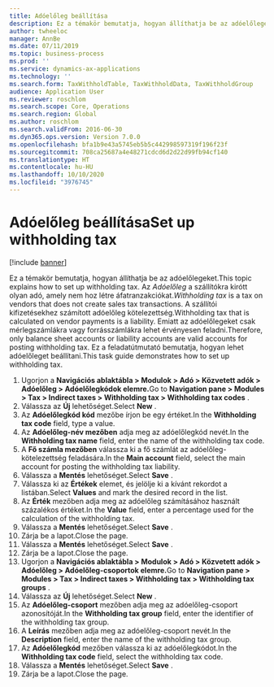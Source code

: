 ```yaml
---
title: Adóelőleg beállítása
description: Ez a témakör bemutatja, hogyan állíthatja be az adóelőlegeket.
author: twheeloc
manager: AnnBe
ms.date: 07/11/2019
ms.topic: business-process
ms.prod: ''
ms.service: dynamics-ax-applications
ms.technology: ''
ms.search.form: TaxWithholdTable, TaxWithholdData, TaxWithholdGroup
audience: Application User
ms.reviewer: roschlom
ms.search.scope: Core, Operations
ms.search.region: Global
ms.author: roschlom
ms.search.validFrom: 2016-06-30
ms.dyn365.ops.version: Version 7.0.0
ms.openlocfilehash: bfa1b9e43a5745eb5b5c442998597319f196f23f
ms.sourcegitcommit: 708ca25687a4e48271cdcd6d2d22d99fb94cf140
ms.translationtype: HT
ms.contentlocale: hu-HU
ms.lasthandoff: 10/10/2020
ms.locfileid: "3976745"
---
```

# <a name="set-up-withholding-tax"></a><span data-ttu-id="454e3-103">Adóelőleg beállítása</span><span class="sxs-lookup"><span data-stu-id="454e3-103">Set up withholding tax</span></span>

[!include [banner](../../includes/banner.md)]

<span data-ttu-id="454e3-104">Ez a témakör bemutatja, hogyan állíthatja be az adóelőlegeket.</span><span class="sxs-lookup"><span data-stu-id="454e3-104">This topic explains how to set up withholding tax.</span></span> <span data-ttu-id="454e3-105">Az *Adóelőleg* a szállítókra kirótt olyan adó, amely nem hoz létre áfatranzakciókat.</span><span class="sxs-lookup"><span data-stu-id="454e3-105">*Withholding tax* is a tax on vendors that does not create sales tax transactions.</span></span> <span data-ttu-id="454e3-106">A szállítói kifizetésekhez számított adóelőleg kötelezettség.</span><span class="sxs-lookup"><span data-stu-id="454e3-106">Withholding tax that is calculated on vendor payments is a liability.</span></span> <span data-ttu-id="454e3-107">Emiatt az adóelőlegeket csak mérlegszámlákra vagy forrásszámlákra lehet érvényesen feladni.</span><span class="sxs-lookup"><span data-stu-id="454e3-107">Therefore, only balance sheet accounts or liability accounts are valid accounts for posting withholding tax.</span></span> <span data-ttu-id="454e3-108">Ez a feladatútmutató bemutatja, hogyan lehet adóelőleget beállítani.</span><span class="sxs-lookup"><span data-stu-id="454e3-108">This task guide demonstrates how to set up withholding tax.</span></span>

1. <span data-ttu-id="454e3-109">Ugorjon a **Navigációs ablaktábla > Modulok > Adó > Közvetett adók > Adóelőleg > Adóelőlegkódok elemre.**</span><span class="sxs-lookup"><span data-stu-id="454e3-109">Go to **Navigation pane > Modules > Tax > Indirect taxes > Withholding tax > Withholding tax codes** .</span></span>
2. <span data-ttu-id="454e3-110">Válassza az **Új** lehetőséget.</span><span class="sxs-lookup"><span data-stu-id="454e3-110">Select **New** .</span></span>
3. <span data-ttu-id="454e3-111">Az **Adóelőlegkód kód** mezőbe írjon be egy értéket.</span><span class="sxs-lookup"><span data-stu-id="454e3-111">In the **Withholding tax code** field, type a value.</span></span>
4. <span data-ttu-id="454e3-112">Az **Adóelőleg-név mezőben** adja meg az adóelőlegkód nevét.</span><span class="sxs-lookup"><span data-stu-id="454e3-112">In the **Withholding tax name** field, enter the name of the withholding tax code.</span></span>
5. <span data-ttu-id="454e3-113">A **Fő számla mezőben** válassza ki a fő számlát az adóelőleg-kötelezettség feladására.</span><span class="sxs-lookup"><span data-stu-id="454e3-113">In the **Main account** field, select the main account for posting the withholding tax liability.</span></span>
6. <span data-ttu-id="454e3-114">Válassza a **Mentés** lehetőséget.</span><span class="sxs-lookup"><span data-stu-id="454e3-114">Select **Save** .</span></span>
7. <span data-ttu-id="454e3-115">Válassza ki az **Értékek** elemet, és jelölje ki a kívánt rekordot a listában.</span><span class="sxs-lookup"><span data-stu-id="454e3-115">Select **Values** and mark the desired record in the list.</span></span>
8. <span data-ttu-id="454e3-116">Az **Érték** mezőben adja meg az adóelőleg számításához használt százalékos értéket.</span><span class="sxs-lookup"><span data-stu-id="454e3-116">In the **Value** field, enter a percentage used for the calculation of the withholding tax.</span></span>
9. <span data-ttu-id="454e3-117">Válassza a **Mentés** lehetőséget.</span><span class="sxs-lookup"><span data-stu-id="454e3-117">Select **Save** .</span></span>
10. <span data-ttu-id="454e3-118">Zárja be a lapot.</span><span class="sxs-lookup"><span data-stu-id="454e3-118">Close the page.</span></span>
11. <span data-ttu-id="454e3-119">Válassza a **Mentés** lehetőséget.</span><span class="sxs-lookup"><span data-stu-id="454e3-119">Select **Save** .</span></span>
12. <span data-ttu-id="454e3-120">Zárja be a lapot.</span><span class="sxs-lookup"><span data-stu-id="454e3-120">Close the page.</span></span>
13. <span data-ttu-id="454e3-121">Ugorjon a **Navigációs ablaktábla > Modulok > Adó > Közvetett adók > Adóelőleg > Adóelőleg-csoportok elemre.**</span><span class="sxs-lookup"><span data-stu-id="454e3-121">Go to **Navigation pane > Modules > Tax > Indirect taxes > Withholding tax > Withholding tax groups** .</span></span>
14. <span data-ttu-id="454e3-122">Válassza az **Új** lehetőséget.</span><span class="sxs-lookup"><span data-stu-id="454e3-122">Select **New** .</span></span>
15. <span data-ttu-id="454e3-123">Az **Adóelőleg-csoport** mezőben adja meg az adóelőleg-csoport azonosítóját.</span><span class="sxs-lookup"><span data-stu-id="454e3-123">In the **Withholding tax group** field, enter the identifier of the withholding tax group.</span></span>
16. <span data-ttu-id="454e3-124">A **Leírás** mezőben adja meg az adóelőleg-csoport nevét.</span><span class="sxs-lookup"><span data-stu-id="454e3-124">In the **Description** field, enter the name of the withholding tax group.</span></span>
17. <span data-ttu-id="454e3-125">Az **Adóelőlegkód** mezőben válassza ki az adóelőlegkódot.</span><span class="sxs-lookup"><span data-stu-id="454e3-125">In the **Withholding tax code** field, select the withholding tax code.</span></span>
18. <span data-ttu-id="454e3-126">Válassza a **Mentés** lehetőséget.</span><span class="sxs-lookup"><span data-stu-id="454e3-126">Select **Save** .</span></span>
19. <span data-ttu-id="454e3-127">Zárja be a lapot.</span><span class="sxs-lookup"><span data-stu-id="454e3-127">Close the page.</span></span>

